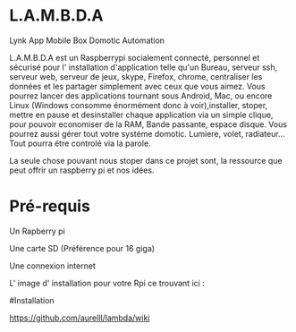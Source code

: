 # L.A.M.B.D.A

Lynk App Mobile Box Domotic Automation

L.A.M.B.D.A est un Raspberrypi socialement connecté, personnel et sécurisé pour l' installation d'application telle qu'un Bureau, serveur ssh, serveur web, serveur de jeux, skype, Firefox, chrome, centraliser les données et les partager simplement avec ceux que vous aimez. Vous pourrez lancer des applications tournant sous Android, Mac, ou encore Linux (Windows consomme énormément donc à voir),installer, stoper, mettre en pause et desinstaller chaque application via un simple clique, pour pouvoir economiser de la RAM, Bande passante, espace disque.
Vous pourrez aussi gérer tout votre systéme domotic. Lumiere, volet, radiateur... Tout pourra étre controlé via la parole.

La seule chose pouvant nous stoper dans ce projet sont, la ressource que peut offrir un raspberry pi et nos idées.

# Pré-requis

Un Rapberry pi

Une carte SD (Préférence pour 16 giga)

Une connexion internet

L' image d' installation pour votre Rpi ce trouvant ici :



#Installation 

https://github.com/aurelll/lambda/wiki
